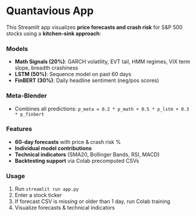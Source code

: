 # Quantavious App

This Streamlit app visualizes **price forecasts and crash risk** for S&P 500 stocks using a **kitchen-sink approach**:

### Models
- **Math Signals (20%)**: GARCH volatility, EVT tail, HMM regimes, VIX term slope, breadth crashiness
- **LSTM (50%)**: Sequence model on past 60 days
- **FinBERT (30%)**: Daily headline sentiment (neg/pos scores)

### Meta-Blender
- Combines all predictions:
  `p_meta = 0.2 * p_math + 0.5 * p_lstm + 0.3 * p_finbert`

### Features
- **60-day forecasts** with price & crash risk %
- **Individual model contributions**
- **Technical indicators** (SMA20, Bollinger Bands, RSI, MACD)
- **Backtesting support** via Colab precomputed CSVs

### Usage
1. Run `streamlit run app.py`
2. Enter a stock ticker
3. If forecast CSV is missing or older than 1 day, run Colab training
4. Visualize forecasts & technical indicators
